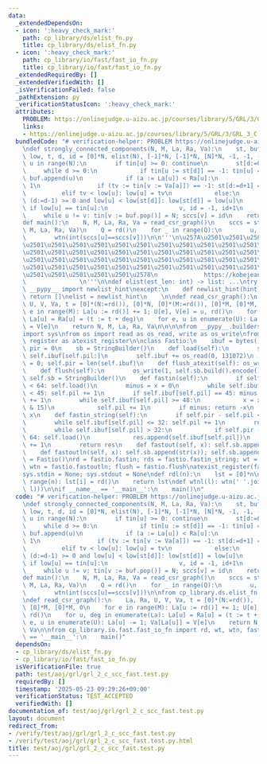 ```yaml
---
data:
  _extendedDependsOn:
  - icon: ':heavy_check_mark:'
    path: cp_library/ds/elist_fn.py
    title: cp_library/ds/elist_fn.py
  - icon: ':heavy_check_mark:'
    path: cp_library/io/fast/fast_io_fn.py
    title: cp_library/io/fast/fast_io_fn.py
  _extendedRequiredBy: []
  _extendedVerifiedWith: []
  _isVerificationFailed: false
  _pathExtension: py
  _verificationStatusIcon: ':heavy_check_mark:'
  attributes:
    PROBLEM: https://onlinejudge.u-aizu.ac.jp/courses/library/5/GRL/3/GRL_3_C
    links:
    - https://onlinejudge.u-aizu.ac.jp/courses/library/5/GRL/3/GRL_3_C
  bundledCode: "# verification-helper: PROBLEM https://onlinejudge.u-aizu.ac.jp/courses/library/5/GRL/3/GRL_3_C\n\
    \ndef strongly_connected_components(N, M, La, Ra, Va):\n    st, buf, sccs, tin,\
    \ low, t, d, id = [0]*N, elist(N), [-1]*N, [-1]*N, [N]*N, -1, -1, -1\n    for\
    \ u in range(N):\n        if tin[u] >= 0: continue\n        st[d:=0] = u\n   \
    \     while d >= 0:\n            if tin[u := st[d]] == -1: tin[u] = low[u] = (t:=t+1);\
    \ buf.append(u)\n            if (a := La[u]) < Ra[u]:\n                La[u] +=\
    \ 1\n                if (tv := tin[v := Va[a]]) == -1: st[d:=d+1] = v\n      \
    \          elif tv < low[u]: low[u] = tv\n            else:\n                if\
    \ (d:=d-1) >= 0 and low[u] < low[st[d]]: low[st[d]] = low[u]\n               \
    \ if low[u] == tin[u]:\n                    v, id = -1, id+1\n               \
    \     while u != v: tin[v := buf.pop()] = N; sccs[v] = id\n    return sccs\n\n\
    def main():\n    N, M, La, Ra, Va = read_csr_graph()\n    sccs = strongly_connected_components(N,\
    \ M, La, Ra, Va)\n    Q = rd()\n    for _ in range(Q):\n        u, v = rd(), rd()\n\
    \        wtn(int(sccs[u]==sccs[v]))\n\n'''\n\u257A\u2501\u2501\u2501\u2501\u2501\
    \u2501\u2501\u2501\u2501\u2501\u2501\u2501\u2501\u2501\u2501\u2501\u2501\u2501\
    \u2501\u2501\u2501\u2501\u2501\u2501\u2501\u2501\u2501\u2501\u2501\u2501\u2501\
    \u2501\u2501\u2501\u2501\u2501\u2501\u2501\u2501\u2501\u2501\u2501\u2501\u2501\
    \u2501\u2501\u2501\u2501\u2501\u2501\u2501\u2501\u2501\u2501\u2501\u2501\u2501\
    \u2501\u2501\u2501\u2501\u2501\u2578\n             https://kobejean.github.io/cp-library\
    \               \n'''\n\ndef elist(est_len: int) -> list: ...\ntry:\n    from\
    \ __pypy__ import newlist_hint\nexcept:\n    def newlist_hint(hint):\n       \
    \ return []\nelist = newlist_hint\n    \n\ndef read_csr_graph():\n    La, Ra,\
    \ U, V, Va, t = [0]*(N:=rd()), [0]*N, [0]*(M:=rd()), [0]*M, [0]*M, 0\n    for\
    \ e in range(M): La[u := rd()] += 1; U[e], V[e] = u, rd()\n    for u, deg in enumerate(La):\
    \ La[u] = Ra[u] = (t := t + deg)\n    for e, u in enumerate(U): La[u] -= 1; Va[La[u]]\
    \ = V[e]\n    return N, M, La, Ra, Va\n\n\n\nfrom __pypy__.builders import StringBuilder\n\
    import sys\nfrom os import read as os_read, write as os_write\nfrom atexit import\
    \ register as atexist_register\n\nclass Fastio:\n    ibuf = bytes()\n    pil =\
    \ pir = 0\n    sb = StringBuilder()\n    def load(self):\n        self.ibuf =\
    \ self.ibuf[self.pil:]\n        self.ibuf += os_read(0, 131072)\n        self.pil\
    \ = 0; self.pir = len(self.ibuf)\n    def flush_atexit(self): os_write(1, self.sb.build().encode())\n\
    \    def flush(self):\n        os_write(1, self.sb.build().encode())\n       \
    \ self.sb = StringBuilder()\n    def fastin(self):\n        if self.pir - self.pil\
    \ < 64: self.load()\n        minus = x = 0\n        while self.ibuf[self.pil]\
    \ < 45: self.pil += 1\n        if self.ibuf[self.pil] == 45: minus = 1; self.pil\
    \ += 1\n        while self.ibuf[self.pil] >= 48:\n            x = x * 10 + (self.ibuf[self.pil]\
    \ & 15)\n            self.pil += 1\n        if minus: return -x\n        return\
    \ x\n    def fastin_string(self):\n        if self.pir - self.pil < 64: self.load()\n\
    \        while self.ibuf[self.pil] <= 32: self.pil += 1\n        res = bytearray()\n\
    \        while self.ibuf[self.pil] > 32:\n            if self.pir - self.pil <\
    \ 64: self.load()\n            res.append(self.ibuf[self.pil])\n            self.pil\
    \ += 1\n        return res\n    def fastout(self, x): self.sb.append(str(x))\n\
    \    def fastoutln(self, x): self.sb.append(str(x)); self.sb.append('\\n')\nfastio\
    \ = Fastio()\nrd = fastio.fastin; rds = fastio.fastin_string; wt = fastio.fastout;\
    \ wtn = fastio.fastoutln; flush = fastio.flush\natexist_register(fastio.flush_atexit)\n\
    sys.stdin = None; sys.stdout = None\ndef rdl(n):\n    lst = [0]*n\n    for i in\
    \ range(n): lst[i] = rd()\n    return lst\ndef wtnl(l): wtn(' '.join(map(str,\
    \ l)))\n\nif __name__ == '__main__':\n    main()\n"
  code: "# verification-helper: PROBLEM https://onlinejudge.u-aizu.ac.jp/courses/library/5/GRL/3/GRL_3_C\n\
    \ndef strongly_connected_components(N, M, La, Ra, Va):\n    st, buf, sccs, tin,\
    \ low, t, d, id = [0]*N, elist(N), [-1]*N, [-1]*N, [N]*N, -1, -1, -1\n    for\
    \ u in range(N):\n        if tin[u] >= 0: continue\n        st[d:=0] = u\n   \
    \     while d >= 0:\n            if tin[u := st[d]] == -1: tin[u] = low[u] = (t:=t+1);\
    \ buf.append(u)\n            if (a := La[u]) < Ra[u]:\n                La[u] +=\
    \ 1\n                if (tv := tin[v := Va[a]]) == -1: st[d:=d+1] = v\n      \
    \          elif tv < low[u]: low[u] = tv\n            else:\n                if\
    \ (d:=d-1) >= 0 and low[u] < low[st[d]]: low[st[d]] = low[u]\n               \
    \ if low[u] == tin[u]:\n                    v, id = -1, id+1\n               \
    \     while u != v: tin[v := buf.pop()] = N; sccs[v] = id\n    return sccs\n\n\
    def main():\n    N, M, La, Ra, Va = read_csr_graph()\n    sccs = strongly_connected_components(N,\
    \ M, La, Ra, Va)\n    Q = rd()\n    for _ in range(Q):\n        u, v = rd(), rd()\n\
    \        wtn(int(sccs[u]==sccs[v]))\n\nfrom cp_library.ds.elist_fn import elist\n\
    \ndef read_csr_graph():\n    La, Ra, U, V, Va, t = [0]*(N:=rd()), [0]*N, [0]*(M:=rd()),\
    \ [0]*M, [0]*M, 0\n    for e in range(M): La[u := rd()] += 1; U[e], V[e] = u,\
    \ rd()\n    for u, deg in enumerate(La): La[u] = Ra[u] = (t := t + deg)\n    for\
    \ e, u in enumerate(U): La[u] -= 1; Va[La[u]] = V[e]\n    return N, M, La, Ra,\
    \ Va\n\nfrom cp_library.io.fast.fast_io_fn import rd, wt, wtn, fastio\n\nif __name__\
    \ == '__main__':\n    main()"
  dependsOn:
  - cp_library/ds/elist_fn.py
  - cp_library/io/fast/fast_io_fn.py
  isVerificationFile: true
  path: test/aoj/grl/grl_2_c_scc_fast.test.py
  requiredBy: []
  timestamp: '2025-05-23 09:29:26+09:00'
  verificationStatus: TEST_ACCEPTED
  verifiedWith: []
documentation_of: test/aoj/grl/grl_2_c_scc_fast.test.py
layout: document
redirect_from:
- /verify/test/aoj/grl/grl_2_c_scc_fast.test.py
- /verify/test/aoj/grl/grl_2_c_scc_fast.test.py.html
title: test/aoj/grl/grl_2_c_scc_fast.test.py
---
```

